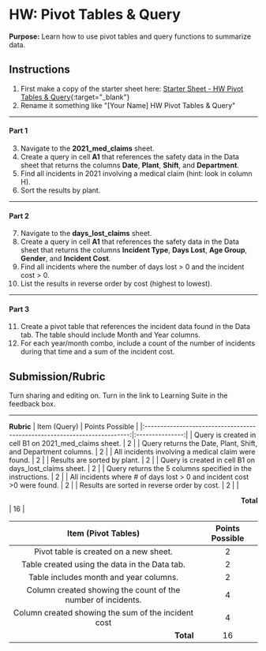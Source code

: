 # HW: Pivot Tables & Query

**Purpose:** Learn how to use pivot tables and query functions to summarize data.

## Instructions
1. First make a copy of the starter sheet here:
   [Starter Sheet - HW Pivot Tables & Query](https://docs.google.com/spreadsheets/d/1pGdgsPzEM5ut-0GVPKQJ8Kz7nSL1OHsaVC_KOrr0MKk/edit?usp=sharing){:target="_blank"}
2. Rename it something like "[Your Name] HW Pivot Tables & Query"
 
---

#### Part 1
3. Navigate to the **2021_med_claims** sheet.
4. Create a query in cell **A1** that references the safety data in the Data sheet that returns the columns **Date**, **Plant**,
   **Shift**, and **Department**.
5. Find all incidents in 2021 involving a medical claim (hint: look in column H).
6. Sort the results by plant.

---

#### Part 2
7. Navigate to the **days_lost_claims** sheet.
8. Create a query in cell **A1** that references the safety data in the Data sheet that returns the columns **Incident 
   Type**, **Days Lost**, **Age Group**, **Gender**, and **Incident Cost**.
9. Find all incidents where the number of days lost > 0 and the incident cost > 0.
10. List the results in reverse order by cost (highest to lowest).

---

#### Part 3
11. Create a pivot table that references the incident data found in the Data tab. The table should include Month and Year columns.
12. For each year/month combo, include a count of the number of incidents during that time and a sum of the incident cost.

## Submission/Rubric
Turn sharing and editing on. Turn in the link to Learning Suite in the feedback box.

---

**Rubric**
|                              Item (Query)                                 | Points Possible |
|:-------------------------------------------------------------------------:|:---------------:|
|         Query is created in cell B1 on 2021_med_claims sheet.             |        2        |
|      Query returns the Date, Plant, Shift, and Department columns.        |        2        |
|         All incidents involving a medical claim were found.               |        2        |
|                       Results are sorted by plant.                        |        2        |
|         Query is created in cell B1 on days_lost_claims sheet.            |        2        |
|      Query returns the 5 columns specified in the instructions.           |        2        |
|  All incidents where # of days lost > 0 and incident cost >0 were found.  |        2        |
|                Results are sorted in reverse order by cost.               |        2        |
|  <div style="text-align: right">**Total**</div>                           |       16        |

|                           Item (Pivot Tables)                             | Points Possible |
|:-------------------------------------------------------------------------:|:---------------:|
|                  Pivot table is created on a new sheet.                   |        2        |
|               Table created using the data in the Data tab.               |        2        |
|                 Table includes month and year columns.                    |        2        |
|        Column created showing the count of the number of incidents.       |        4        |
|            Column created showing the sum of the incident cost            |        4        |
|  <div style="text-align: right">**Total**</div>                           |       16        |
